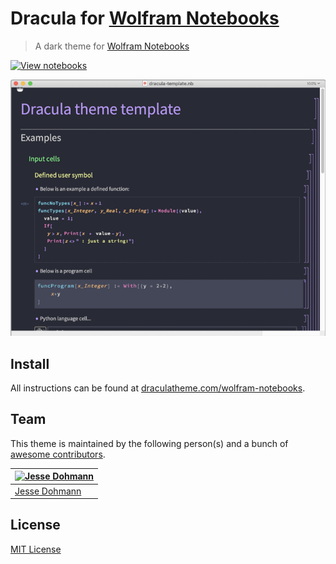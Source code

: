 # Dracula for [Wolfram Notebooks](https://www.wolfram.com/notebooks/)
> A dark theme for [Wolfram Notebooks](https://www.wolfram.com/notebooks/)

[![View notebooks](https://wolfr.am/HAAhzkRq)](https://wolfr.am/NwySAeCs)

![Screenshot](./screenshot.png)

## Install
All instructions can be found at [draculatheme.com/wolfram-notebooks](https://draculatheme.com/wolfram-notebooks).

## Team
This theme is maintained by the following person(s) and a bunch of
[awesome contributors](https://github.com/dracula/wolfram-notebooks/graphs/contributors).

[![Jesse Dohmann](https://avatars0.githubusercontent.com/u/14860856?v=3&s=70)](https://github.com/jldohmann) |
--- |
[Jesse Dohmann](https://github.com/jldohmann) |

## License

[MIT License](./LICENSE)
